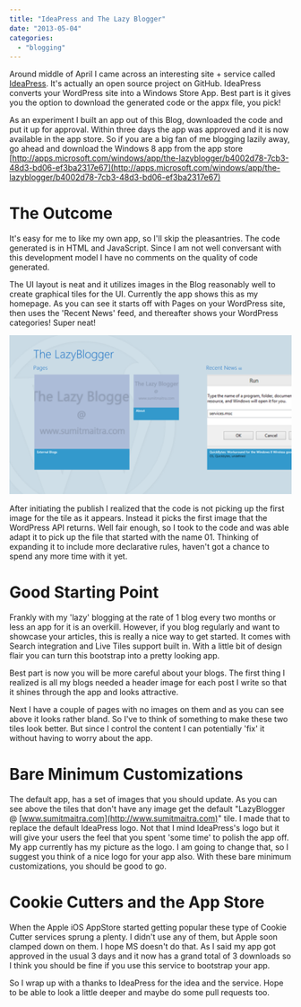 ```yaml
---
title: "IdeaPress and The Lazy Blogger"
date: "2013-05-04"
categories: 
  - "blogging"
---
```


Around middle of April I came across an interesting site + service called [IdeaPress](http://ideapress.me/). It's actually an open source project on GitHub. IdeaPress converts your WordPress site into a Windows Store App. Best part is it gives you the option to download the generated code or the appx file, you pick!

As an experiment I built an app out of this Blog, downloaded the code and put it up for approval. Within three days the app was approved and it is now available in the app store. So if you are a big fan of me blogging lazily away, go ahead and download the Windows 8 app from the app store [http://apps.microsoft.com/windows/app/the-lazyblogger/b4002d78-7cb3-48d3-bd06-ef3ba2317e67](http://apps.microsoft.com/windows/app/the-lazyblogger/b4002d78-7cb3-48d3-bd06-ef3ba2317e67)

# The Outcome

It's easy for me to like my own app, so I'll skip the pleasantries. The code generated is in HTML and JavaScript. Since I am not well conversant with this development model I have no comments on the quality of code generated.

The UI layout is neat and it utilizes images in the Blog reasonably well to create graphical tiles for the UI. Currently the app shows this as my homepage. As you can see it starts off with Pages on your WordPress site, then uses the 'Recent News' feed, and thereafter shows your WordPress categories! Super neat!

![](images/050413_0453_ideapressan1.png)

After initiating the publish I realized that the code is not picking up the first image for the tile as it appears. Instead it picks the first image that the WordPress API returns. Well fair enough, so I took to the code and was able adapt it to pick up the file that started with the name 01. Thinking of expanding it to include more declarative rules, haven't got a chance to spend any more time with it yet.

# Good Starting Point

Frankly with my 'lazy' blogging at the rate of 1 blog every two months or less an app for it is an overkill. However, if you blog regularly and want to showcase your articles, this is really a nice way to get started. It comes with Search integration and Live Tiles support built in. With a little bit of design flair you can turn this bootstrap into a pretty looking app.

Best part is now you will be more careful about your blogs. The first thing I realized is all my blogs needed a header image for each post I write so that it shines through the app and looks attractive.

Next I have a couple of pages with no images on them and as you can see above it looks rather bland. So I've to think of something to make these two tiles look better. But since I control the content I can potentially 'fix' it without having to worry about the app.

# Bare Minimum Customizations

The default app, has a set of images that you should update. As you can see above the tiles that don't have any image get the default "LazyBlogger @ [www.sumitmaitra.com](http://www.sumitmaitra.com)" tile. I made that to replace the default IdeaPress logo. Not that I mind IdeaPress's logo but it will give your users the feel that you spent 'some time' to polish the app off. My app currently has my picture as the logo. I am going to change that, so I suggest you think of a nice logo for your app also. With these bare minimum customizations, you should be good to go.

# Cookie Cutters and the App Store

When the Apple iOS AppStore started getting popular these type of Cookie Cutter services sprung a plenty. I didn't use any of them, but Apple soon clamped down on them. I hope MS doesn't do that. As I said my app got approved in the usual 3 days and it now has a grand total of 3 downloads so I think you should be fine if you use this service to bootstrap your app.

So I wrap up with a thanks to IdeaPress for the idea and the service. Hope to be able to look a little deeper and maybe do some pull requests too.
